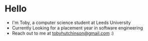 # Hello

- I'm Toby, a computer science student at Leeds University
- Currently Looking for a placement year in software engineering
- Reach out to me at tobyhutchinson@gmail.com :)
